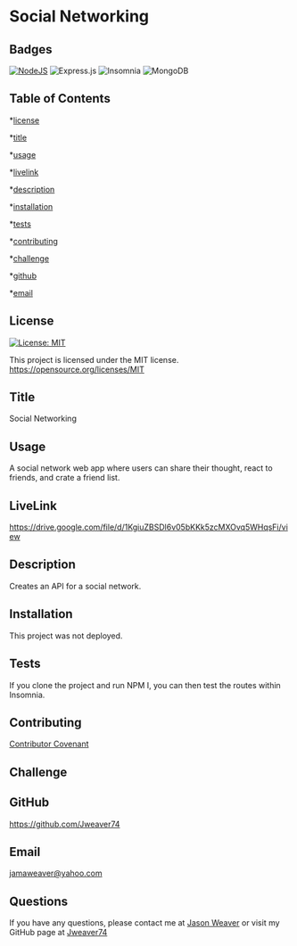 # Social Networking
  ## Badges
 
  [![NodeJS](https://img.shields.io/badge/node.js-6DA55F?style=for-the-badge&logo=node.js&logoColor=white)](https://nodejs.org/en)
  ![Express.js](https://img.shields.io/badge/express.js-%23404d59.svg?style=for-the-badge&logo=express&logoColor=%2361DAFB)
![Insomnia](https://img.shields.io/badge/Insomnia-black?style=for-the-badge&logo=insomnia&logoColor=5849BE)
![MongoDB](https://img.shields.io/badge/MongoDB-%234ea94b.svg?style=for-the-badge&logo=mongodb&logoColor=white)

  ## Table of Contents
  *[license](#license)

  *[title](#title)

  *[usage](#usage)

  *[livelink](#livelink)

  *[description](#description)

  *[installation](#installation)

  *[tests](#tests)

  *[contributing](#contributing)

  *[challenge](#challenge)

  *[github](#github)

  *[email](#email)

  ## License
   [![License: MIT](https://img.shields.io/badge/License-MIT-yellow.svg)](https://opensource.org/licenses/MIT)



  This project is licensed under the MIT license.
  https://opensource.org/licenses/MIT


  ## Title
  Social Networking


  ## Usage
  A social network web app where users can share their thought, react to friends, and crate a friend list.

  ## LiveLink
  
  https://drive.google.com/file/d/1KgiuZBSDl6v05bKKk5zcMXOvq5WHqsFi/view
  


  ## Description
  Creates an API for a social network.


  ## Installation
  This project was not deployed.


  ## Tests
  If you clone the project and run NPM I, you can then test the routes within Insomnia.


  ## Contributing
  [Contributor Covenant](https://www.contributor-covenant.org/)
  


  ## Challenge
  


  ## GitHub
  https://github.com/Jweaver74


  ## Email
  jamaweaver@yahoo.com


  ## Questions
  If you have any questions, please contact me at [Jason Weaver](Jamaweaver@yahoo.com) or visit my GitHub page at [Jweaver74](https://github.com/Jweaver74)